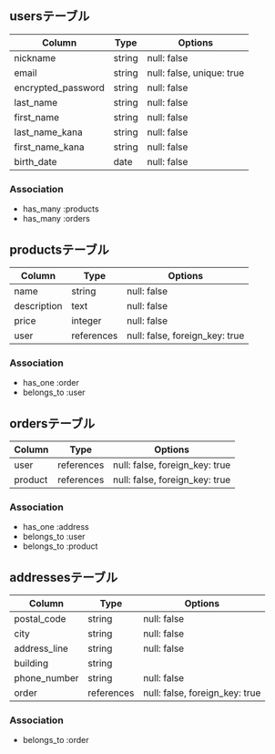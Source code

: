 ## usersテーブル

|Column                |Type    |Options                   |
|----------------------|--------|--------------------------|
|nickname              |string  |null: false               |
|email                 |string  |null: false, unique: true |
|encrypted_password    |string  |null: false               |
|last_name             |string  |null: false               |
|first_name            |string  |null: false               |
|last_name_kana        |string  |null: false               |
|first_name_kana       |string  |null: false               |
|birth_date            |date    |null: false               |

### Association
- has_many :products
- has_many :orders


## productsテーブル

|Column                |Type       |Options                        |
|----------------------|-----------|-------------------------------|
|name                  |string     |null: false                    |
|description           |text       |null: false                    |
|price                 |integer    |null: false                    |
|user                  |references |null: false, foreign_key: true |


### Association
- has_one :order
- belongs_to :user


## ordersテーブル

|Column         |Type       |Options                        |
|---------------|-----------|-------------------------------|
|user           |references |null: false, foreign_key: true |
|product        |references |null: false, foreign_key: true |

### Association
- has_one :address
- belongs_to :user
- belongs_to :product


## addressesテーブル

|Column         |Type       |Options                        |
|---------------|-----------|-------------------------------|
|postal_code    |string     |null: false                    |
|city           |string     |null: false                    |
|address_line   |string     |null: false                    |
|building       |string     |                               |
|phone_number   |string     |null: false                    |
|order          |references |null: false, foreign_key: true |

### Association
- belongs_to :order